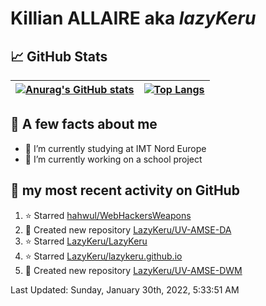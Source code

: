 # **Killian ALLAIRE** aka _lazyKeru_

## 📈 GitHub Stats

| [![Anurag's GitHub stats](https://github-readme-stats.vercel.app/api?username=LazyKeru&theme=graywhite&show_icons=true)](https://github.com/anuraghazra/github-readme-stats) | [![Top Langs](https://github-readme-stats.vercel.app/api/top-langs/?username=LazyKeru)](https://github.com/anuraghazra/github-readme-stats)  
|---|---|

## 📣 A few facts about me

- 🌱 I’m currently studying at IMT Nord Europe
- 🔭 I’m currently working on a school project

## 🌱 my most recent activity on GitHub

<!--RECENT_ACTIVITY:start-->
1. ⭐ Starred [hahwul/WebHackersWeapons](https://github.com/hahwul/WebHackersWeapons)
2. 📔 Created new repository [LazyKeru/UV-AMSE-DA](https://github.com/LazyKeru/UV-AMSE-DA)
3. ⭐ Starred [LazyKeru/LazyKeru](https://github.com/LazyKeru/LazyKeru)
4. ⭐ Starred [LazyKeru/lazykeru.github.io](https://github.com/LazyKeru/lazykeru.github.io)
5. 📔 Created new repository [LazyKeru/UV-AMSE-DWM](https://github.com/LazyKeru/UV-AMSE-DWM)
<!--RECENT_ACTIVITY:end-->

<!--RECENT_ACTIVITY:last_update-->
Last Updated: Sunday, January 30th, 2022, 5:33:51 AM
<!--RECENT_ACTIVITY:last_update_end-->


<!--
**LazyKeru/LazyKeru** is a ✨ _special_ ✨ repository because its `README.md` (this file) appears on your GitHub profile.

Here are some ideas to get you started:

- 🔭 I’m currently working on ...
- 🌱 I’m currently learning ...
- 👯 I’m looking to collaborate on ...
- 🤔 I’m looking for help with ...
- 💬 Ask me about ...
- 📫 How to reach me: ...
- 😄 Pronouns: ...
- ⚡ Fun fact: ...
-->
